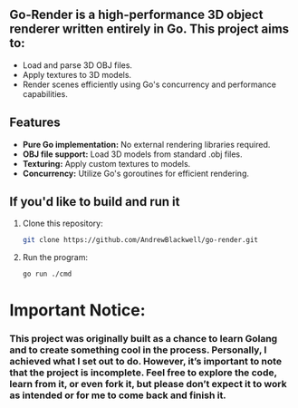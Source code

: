 ## Go-Render is a high-performance 3D object renderer written entirely in Go. This project aims to:

- Load and parse 3D OBJ files.
- Apply textures to 3D models.
- Render scenes efficiently using Go's concurrency and performance capabilities.

## Features

- **Pure Go implementation:** No external rendering libraries required.
- **OBJ file support:** Load 3D models from standard .obj files.
- **Texturing:** Apply custom textures to models.
- **Concurrency:** Utilize Go's goroutines for efficient rendering.

## If you'd like to build and run it

1. Clone this repository:
   ```bash
   git clone https://github.com/AndrewBlackwell/go-render.git
   ```
2. Run the program:
   ```bash
   go run ./cmd
   ```
# Important Notice:
### This project was originally built as a chance to learn Golang and to create something cool in the process. Personally, I achieved what I set out to do. However, it’s important to note that the project is incomplete. Feel free to explore the code, learn from it, or even fork it, but please don’t expect it to work as intended or for me to come back and finish it.
